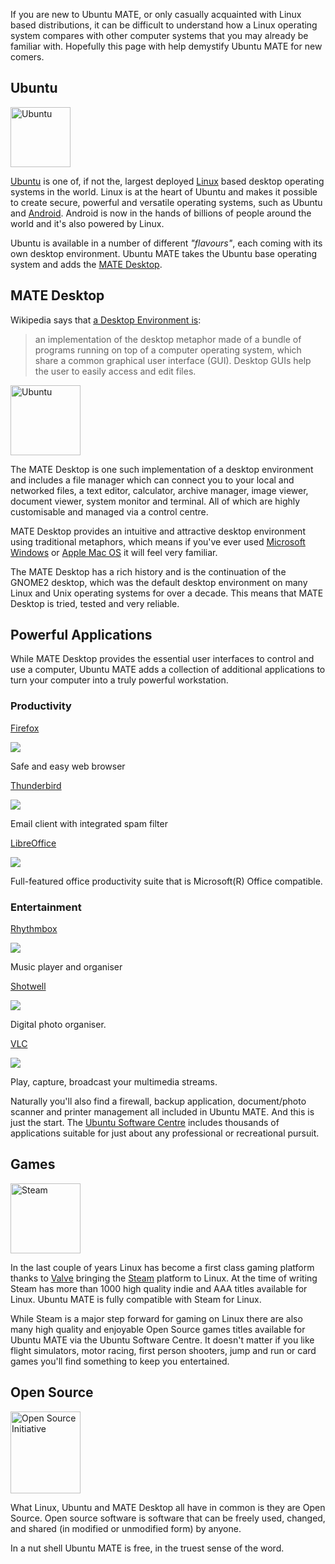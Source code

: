 <!-- 
.. title: What is Ubuntu MATE?
.. slug: what-is-ubuntu-mate
.. date: 2014-08-24 23:03:09 UTC
.. tags: Ubuntu,MATE
.. link: 
.. description: 
.. type: text
-->

If you are new to Ubuntu MATE, or only casually acquainted with Linux 
based distributions, it can be difficult to understand how a Linux 
operating system compares with other computer systems that you may 
already be familiar with. Hopefully this page with help demystify 
Ubuntu MATE for new comers.

## Ubuntu

<img class="left" src="/assets/img/logos/ubuntu-logo32.png" alt="Ubuntu" width="96" height="96">

[Ubuntu](http://www.ubuntu.com) is one of, if not the, largest deployed 
[Linux](http://www.linux.com) based desktop operating systems in the 
world. Linux is at the heart of Ubuntu and makes it possible to create 
secure, powerful and versatile operating systems, such as Ubuntu and 
[Android](http://www.android.com/). Android is now in the hands of 
billions of people around the world and it's also powered by Linux.

Ubuntu is available in a number of different *"flavours"*, each coming 
with its own desktop environment. Ubuntu MATE takes the Ubuntu base 
operating system and adds the [MATE Desktop](http://mate-desktop.org).

## MATE Desktop

Wikipedia says that [a Desktop Environment is](http://en.wikipedia.org/wiki/Desktop_environment):

  > an implementation of the desktop metaphor made of a bundle of 
  programs running on top of a computer operating system, which share a 
  common graphical user interface (GUI). Desktop GUIs help the user to 
  easily access and edit files.

<img class="right" src="/assets/img/logos/mate-logo.png" alt="Ubuntu" width="112" height="112">

The MATE Desktop is one such implementation of a desktop environment 
and includes a file manager which can connect you to your local and 
networked files, a text editor, calculator, archive manager, image 
viewer, document viewer, system monitor and terminal. All of which are 
highly customisable and managed via a control centre.

MATE Desktop provides an intuitive and attractive desktop environment 
using traditional metaphors, which means if you've ever used
[Microsoft Windows](http://www.microsoft.com) or [Apple Mac 
OS](http://www.apple.com) it will feel very familiar.

The MATE Desktop has a rich history and is the continuation of the 
GNOME2 desktop, which was the default desktop environment on many Linux 
and Unix operating systems for over a decade. This means that MATE 
Desktop is tried, tested and very reliable.

## Powerful Applications

While MATE Desktop provides the essential user interfaces to control 
and use a computer, Ubuntu MATE adds a collection of additional 
applications to turn your computer into a truly powerful workstation. 

### Productivity

<div class="row">
  <div class="col-lg-4">
    <div class="bs-component">
      <div class="list-group">
        <a class="list-group-item active" href="https://www.mozilla.org/firefox/desktop/">Firefox</a>
        <p class="list-group-item"><img class="centered" src="https://apps.ubuntu.com/site_media/icons/2014/08/firefox_25.png"></p>
        <p class="list-group-item">Safe and easy web browser</p>
      </div>
    </div>
  </div>
  <div class="col-lg-4">
    <div class="bs-component">
      <div class="list-group">
        <a class="list-group-item active" href="https://www.mozilla.org/thunderbird/features/">Thunderbird</a>
        <p class="list-group-item"><img class="centered" src="https://apps.ubuntu.com/site_media/icons/2014/08/thunderbird_25.png"></p>
        <p class="list-group-item">Email client with integrated spam filter</p>
      </div>
    </div>
  </div>
  <div class="col-lg-4">
    <div class="bs-component">
      <div class="list-group">
        <a class="list-group-item active" href="http://www.libreoffice.org/">LibreOffice</a>
        <p class="list-group-item"><img class="centered" src="https://apps.ubuntu.com/site_media/icons/2014/08/libreoffice4.0gettingstartedcvqpMo.png"></p>
        <p class="list-group-item">Full-featured office productivity suite that is Microsoft(R) Office compatible.</p>
      </div>
    </div>
  </div>
</div>

### Entertainment

<div class="row">
  <div class="col-lg-4">
    <div class="bs-component">
      <div class="list-group">
        <a class="list-group-item active" href="https://wiki.gnome.org/Apps/Rhythmbox">Rhythmbox</a>
        <p class="list-group-item"><img class="centered" src="https://apps.ubuntu.com/site_media/icons/2014/08/rhythmbox_25.png"></p>
        <p class="list-group-item">Music player and organiser</p>
      </div>
    </div>
  </div>
  <div class="col-lg-4">
    <div class="bs-component">
      <div class="list-group">
        <a class="list-group-item active" href="https://wiki.gnome.org/Apps/Shotwell">Shotwell</a>
        <p class="list-group-item"><img class="centered" src="https://apps.ubuntu.com/site_media/icons/2013/06/shotwell_4.png"></p>
        <p class="list-group-item">Digital photo organiser.</p>
      </div>
    </div>
  </div>
  <div class="col-lg-4">
    <div class="bs-component">
      <div class="list-group">
        <a class="list-group-item active" href="www.videolan.org/vlc/">VLC</a>
        <p class="list-group-item"><img class="centered" src="https://apps.ubuntu.com/site_media/icons/2014/11/vlc_4.png"></p>
        <p class="list-group-item">Play, capture, broadcast your multimedia streams.</p>
      </div>
    </div>
  </div>
</div>

Naturally you'll also find a firewall, backup application, 
document/photo scanner and printer management all included in Ubuntu 
MATE. And this is just the start. The [Ubuntu Software Centre](http://apps.ubuntu.com)
includes thousands of applications suitable for just about any
professional or recreational pursuit.

## Games

<img class="left" src="/assets/img/logos/steam-logo.png" alt="Steam" width="112" height="112">

In the last couple of years Linux has become a first class gaming
platform thanks to [Valve](http://www.valvesoftware.com/) bringing the
[Steam](http://store.steampowered.com/) platform to Linux. At the time
of writing Steam has more than 1000 high quality indie and AAA titles
available for Linux. Ubuntu MATE is fully compatible with Steam for
Linux.

While Steam is a major step forward for gaming on Linux there are also 
many high quality and enjoyable Open Source games titles available 
for Ubuntu MATE via the Ubuntu Software Centre. It doesn't matter if 
you like flight simulators, motor racing, first person shooters, jump
and run or card games you'll find something to keep you entertained.

## Open Source

<img class="right" src="/assets/img/logos/OSI-logo-300x352.png" alt="Open Source Initiative" width="112" height="131">

What Linux, Ubuntu and MATE Desktop all have in common is they are 
Open Source. Open source software is software that can be freely used, 
changed, and shared (in modified or unmodified form) by anyone.

In a nut shell Ubuntu MATE is free, in the truest sense of the word. 

